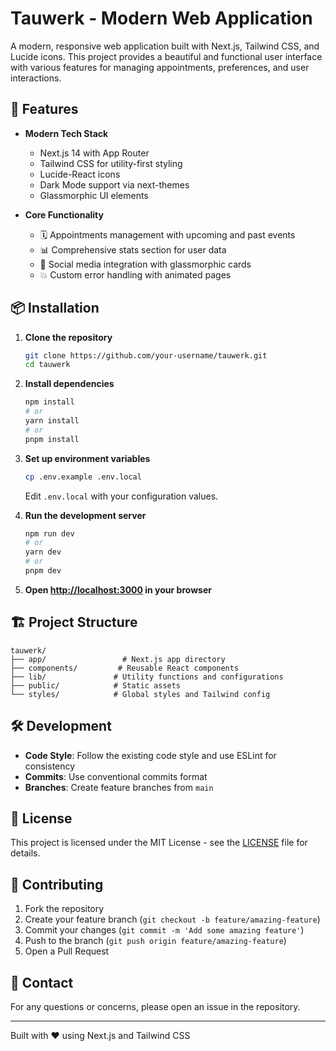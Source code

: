 # Tauwerk - Modern Web Application

A modern, responsive web application built with Next.js, Tailwind CSS, and Lucide icons. This project provides a beautiful and functional user interface with various features for managing appointments, preferences, and user interactions.

## 🚀 Features

- **Modern Tech Stack**
  - Next.js 14 with App Router
  - Tailwind CSS for utility-first styling
  - Lucide-React icons
  - Dark Mode support via next-themes
  - Glassmorphic UI elements

- **Core Functionality**
  - 🗓️ Appointments management with upcoming and past events
  - 📊 Comprehensive stats section for user data
  - 🔗 Social media integration with glassmorphic cards
  - 💥 Custom error handling with animated pages

## 📦 Installation

1. **Clone the repository**
   ```bash
   git clone https://github.com/your-username/tauwerk.git
   cd tauwerk
   ```

2. **Install dependencies**
   ```bash
   npm install
   # or
   yarn install
   # or
   pnpm install
   ```

3. **Set up environment variables**
   ```bash
   cp .env.example .env.local
   ```
   Edit `.env.local` with your configuration values.

4. **Run the development server**
   ```bash
   npm run dev
   # or
   yarn dev
   # or
   pnpm dev
   ```

5. **Open [http://localhost:3000](http://localhost:3000) in your browser**

## 🏗️ Project Structure

```
tauwerk/
├── app/                 # Next.js app directory
├── components/         # Reusable React components
├── lib/               # Utility functions and configurations
├── public/            # Static assets
└── styles/            # Global styles and Tailwind config
```

## 🛠️ Development

- **Code Style**: Follow the existing code style and use ESLint for consistency
- **Commits**: Use conventional commits format
- **Branches**: Create feature branches from `main`

## 📝 License

This project is licensed under the MIT License - see the [LICENSE](LICENSE) file for details.

## 🤝 Contributing

1. Fork the repository
2. Create your feature branch (`git checkout -b feature/amazing-feature`)
3. Commit your changes (`git commit -m 'Add some amazing feature'`)
4. Push to the branch (`git push origin feature/amazing-feature`)
5. Open a Pull Request

## 📧 Contact

For any questions or concerns, please open an issue in the repository.

---

Built with ❤️ using Next.js and Tailwind CSS
